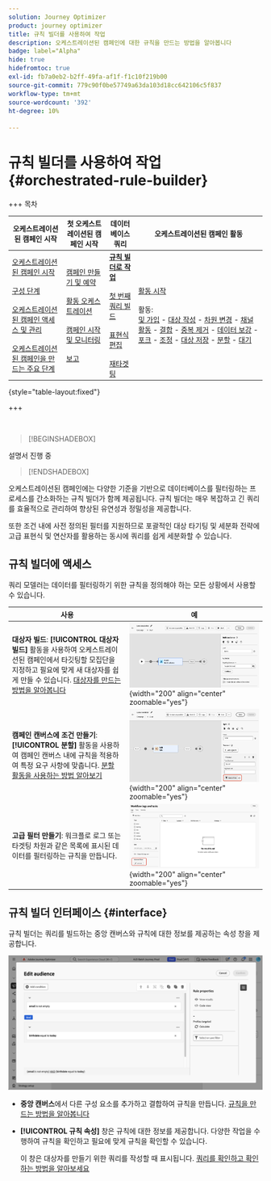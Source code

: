 ```yaml
---
solution: Journey Optimizer
product: journey optimizer
title: 규칙 빌더를 사용하여 작업
description: 오케스트레이션된 캠페인에 대한 규칙을 만드는 방법을 알아봅니다
badge: label="Alpha"
hide: true
hidefromtoc: true
exl-id: fb7a0eb2-b2ff-49fa-af1f-f1c10f219b00
source-git-commit: 779c90f0be57749a63da103d18cc642106c5f837
workflow-type: tm+mt
source-wordcount: '392'
ht-degree: 10%

---
```



# 규칙 빌더를 사용하여 작업 {#orchestrated-rule-builder}

+++ 목차

| 오케스트레이션된 캠페인 시작 | 첫 오케스트레이션된 캠페인 시작 | 데이터베이스 쿼리 | 오케스트레이션된 캠페인 활동 |
|---|---|---|---|
| [오케스트레이션된 캠페인 시작](gs-orchestrated-campaigns.md)<br/><br/>[구성 단계](configuration-steps.md)<br/><br/>[오케스트레이션된 캠페인 액세스 및 관리](access-manage-orchestrated-campaigns.md)<br/><br/>[오케스트레이션된 캠페인을 만드는 주요 단계](gs-campaign-creation.md) | [캠페인 만들기 및 예약](create-orchestrated-campaign.md)<br/><br/>[활동 오케스트레이션](orchestrate-activities.md)<br/><br/>[캠페인 시작 및 모니터링](start-monitor-campaigns.md)<br/><br/>[보고](reporting-campaigns.md) | <b>[규칙 빌더로 작업](orchestrated-rule-builder.md)</b><br/><br/>[첫 번째 쿼리 빌드](build-query.md)<br/><br/>[표현식 편집](edit-expressions.md)<br/><br/>[재타겟팅](retarget.md) | [활동 시작](activities/about-activities.md)<br/><br/>활동:<br/>[및 가입](activities/and-join.md) - [대상 작성](activities/build-audience.md) - [차원 변경](activities/change-dimension.md) - [채널 활동](activities/channels.md) - [결합](activities/combine.md) - [중복 제거](activities/deduplication.md) - [데이터 보강](activities/enrichment.md) - [포크](activities/fork.md) - [조정](activities/reconciliation.md) - [대상 저장](activities/save-audience.md) - [분할](activities/split.md) - [대기](activities/wait.md) |

{style="table-layout:fixed"}

+++

<br/>

>[!BEGINSHADEBOX]

설명서 진행 중

>[!ENDSHADEBOX]

오케스트레이션된 캠페인에는 다양한 기준을 기반으로 데이터베이스를 필터링하는 프로세스를 간소화하는 규칙 빌더가 함께 제공됩니다. 규칙 빌더는 매우 복잡하고 긴 쿼리를 효율적으로 관리하여 향상된 유연성과 정밀성을 제공합니다.

또한 조건 내에 사전 정의된 필터를 지원하므로 포괄적인 대상 타기팅 및 세분화 전략에 고급 표현식 및 연산자를 활용하는 동시에 쿼리를 쉽게 세분화할 수 있습니다.

## 규칙 빌더에 액세스

쿼리 모델러는 데이터를 필터링하기 위한 규칙을 정의해야 하는 모든 상황에서 사용할 수 있습니다.

| 사용 | 예 |
|  ---  |  ---  |
| **대상자 빌드**: **[!UICONTROL 대상자 빌드]** 활동을 사용하여 오케스트레이션된 캠페인에서 타깃팅할 모집단을 지정하고 필요에 맞게 새 대상자를 쉽게 만들 수 있습니다. [대상자를 만드는 방법을 알아봅니다](../orchestrated/activities/build-audience.md) | ![대상 만들기 인터페이스에 액세스하는 방법을 보여 주는 이미지](assets/query-access-audience.png){width="200" align="center" zoomable="yes"} |
| **캠페인 캔버스에 조건 만들기**: **[!UICONTROL 분할]** 활동을 사용하여 캠페인 캔버스 내에 규칙을 적용하여 특정 요구 사항에 맞춥니다. [분할 활동을 사용하는 방법 알아보기](../orchestrated/activities/split.md) | ![워크플로 사용자 지정 옵션에 액세스하는 방법을 보여 주는 이미지](assets/query-access-split.png){width="200" align="center" zoomable="yes"} |
| **고급 필터 만들기**: 워크플로 로그 또는 타겟팅 차원과 같은 목록에 표시된 데이터를 필터링하는 규칙을 만듭니다. | ![목록 필터를 사용자 지정하는 방법을 보여 주는 이미지](assets/query-access-advanced-filters.png){width="200" align="center" zoomable="yes"} |

## 규칙 빌더 인터페이스 {#interface}

규칙 빌더는 쿼리를 빌드하는 중앙 캔버스와 규칙에 대한 정보를 제공하는 속성 창을 제공합니다.

![규칙 빌더 인터페이스를 표시하는 이미지](assets/rule-builder-interface.png)

* **중앙 캔버스**&#x200B;에서 다른 구성 요소를 추가하고 결합하여 규칙을 만듭니다. [규칙을 만드는 방법을 알아봅니다](../orchestrated/build-query.md)

* **[!UICONTROL 규칙 속성]** 창은 규칙에 대한 정보를 제공합니다. 다양한 작업을 수행하여 규칙을 확인하고 필요에 맞게 규칙을 확인할 수 있습니다.

  이 창은 대상자를 만들기 위한 쿼리를 작성할 때 표시됩니다. [쿼리를 확인하고 확인하는 방법을 알아보세요](build-query.md#check-and-validate-your-query)
